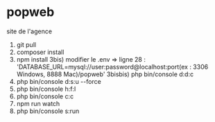 # popweb
site de l'agence
1) git pull
2) composer install
3) npm install
3bis) modifier le .env => ligne 28 : 'DATABASE_URL=mysql://user:password@localhost:port(ex : 3306 Windows, 8888 Mac)/popweb'
3bisbis) php bin/console d:d:c
4) php bin/console d:s:u --force
5) php bin/console h:f:l
6) php bin/console c:c
7) npm run watch
8) php bin/console s:run
